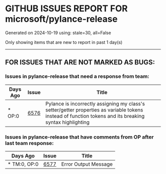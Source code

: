 
# GITHUB ISSUES REPORT FOR microsoft/pylance-release


Generated on 2024-10-19 using: stale=30, all=False


Only showing items that are new to report in past 1 day(s)


---

## FOR ISSUES THAT ARE NOT MARKED AS BUGS:


### Issues in pylance-release that need a response from team:

| Days Ago | Issue | Title |
| --- | --- | --- |
 | \* OP:0  |[6576](https://github.com/microsoft/pylance-release/issues/6576 "Pylance is incorrectly assigning my class's setter/getter properties as variable tokens instead of function tokens and its breaking syntax highlighting")  |Pylance is incorrectly assigning my class's setter/getter properties as variable tokens instead of function tokens and its breaking syntax highlighting |

### Issues in pylance-release that have comments from OP after last team response:

| Days Ago | Issue | Title |
| --- | --- | --- |
 | \* TM:0, OP:0  |[6577](https://github.com/microsoft/pylance-release/issues/6577 "Error Output Message")  |Error Output Message |




















